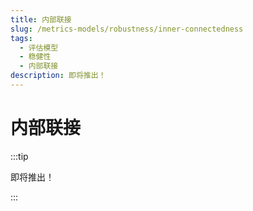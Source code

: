```yaml
---
title: 内部联接
slug: /metrics-models/robustness/inner-connectedness
tags:
  - 评估模型
  - 稳健性
  - 内部联接
description: 即将推出！
---
```


# 内部联接

:::tip

即将推出！

:::
